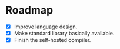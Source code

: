 # Roadmap

* [x] Improve language design.
* [X] Make standard library basically available.
* [X] Finish the self-hosted compiler.
